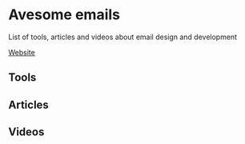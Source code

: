 # Avesome emails
List of tools, articles and videos about email design and development

[Website](https://caspian-seagull.github.io/avesome-emails/)

## Tools

## Articles

## Videos
